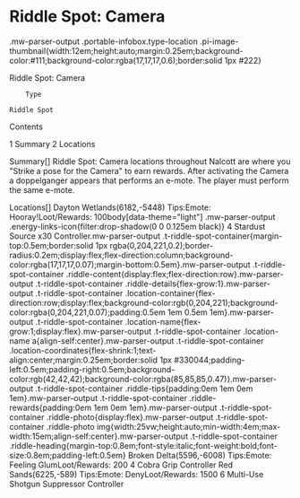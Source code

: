 # Riddle Spot: Camera

.mw-parser-output .portable-infobox.type-location .pi-image-thumbnail{width:12em;height:auto;margin:0.25em;background-color:#111;background-color:rgba(17,17,17,0.6);border:solid 1px #222}

Riddle Spot: Camera


	
		
		
	
	


	

	
		Type
	
	Riddle Spot




Contents

1 Summary
2 Locations



Summary[]
Riddle Spot: Camera locations throughout Nalcott are where you "Strike a pose for the Camera" to earn rewards. After activating the Camera a doppelganger appears that performs an e-mote. The player must perform the same e-mote.

Locations[]
Dayton Wetlands(6182,-5448)
Tips:Emote: Hooray!Loot/Rewards:
 100body[data-theme="light"] .mw-parser-output .energy-links-icon{filter:drop-shadow(0 0 0.125em black)}
 4
Stardust Source x30
Controller.mw-parser-output .t-riddle-spot-container{margin-top:0.5em;border:solid 1px rgba(0,204,221,0.2);border-radius:0.2em;display:flex;flex-direction:column;background-color:rgba(17,17,17,0.07);margin-bottom:0.5em}.mw-parser-output .t-riddle-spot-container .riddle-content{display:flex;flex-direction:row}.mw-parser-output .t-riddle-spot-container .riddle-details{flex-grow:1}.mw-parser-output .t-riddle-spot-container .location-container{flex-direction:row;display:flex;background-color:rgb(0,204,221);background-color:rgba(0,204,221,0.07);padding:0.5em 1em 0.5em 1em}.mw-parser-output .t-riddle-spot-container .location-name{flex-grow:1;display:flex}.mw-parser-output .t-riddle-spot-container .location-name a{align-self:center}.mw-parser-output .t-riddle-spot-container .location-coordinates{flex-shrink:1;text-align:center;margin:0.25em;border:solid 1px #330044;padding-left:0.5em;padding-right:0.5em;background-color:rgb(42,42,42);background-color:rgba(85,85,85,0.47)}.mw-parser-output .t-riddle-spot-container .riddle-tips{padding:0em 1em 0em 1em}.mw-parser-output .t-riddle-spot-container .riddle-rewards{padding:0em 1em 0em 1em}.mw-parser-output .t-riddle-spot-container .riddle-photo{display:flex}.mw-parser-output .t-riddle-spot-container .riddle-photo img{width:25vw;height:auto;min-width:4em;max-width:15em;align-self:center}.mw-parser-output .t-riddle-spot-container .riddle-heading{margin-top:0.8em;font-style:italic;font-weight:bold;font-size:0.8em;padding-left:0.5em}
Broken Delta(5596,-6008)
Tips:Emote: Feeling GlumLoot/Rewards:
 200
 4
Cobra Grip
Controller
Red Sands(6225,-589)
Tips:Emote: DenyLoot/Rewards:
 1500
 6
Multi-Use Shotgun Suppressor
Controller
